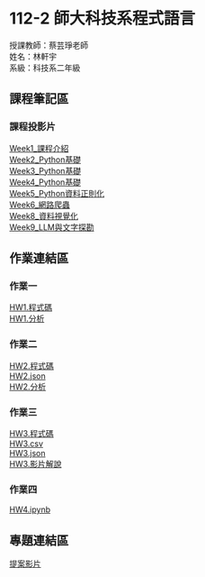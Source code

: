 # 112-2 師大科技系程式語言<br>
授課教師：蔡芸琤老師<br>
姓名：林軒宇<br>
系級：科技系二年級<br>
## 課程筆記區
### 課程投影片
[Week1_課程介紹](https://docs.google.com/presentation/d/1GZH2WWJ26ZGSKPD9iyLMolPltWiFfXsTpqIJ9HpC_eE/edit)<br>
[Week2_Python基礎](https://docs.google.com/presentation/d/16lvU-QMi15Q3JAER3AhhCX77Sa3S6SqNICWoBs-pRwk/edit#slide=id.p)<br>
[Week3_Python基礎](https://docs.google.com/presentation/d/1iV_w40yKxwrvLWBOWKW4dSiwG5t7aTezy4m_CTHtoYU/edit#slide=id.p)<br>
[Week4_Python基礎](https://docs.google.com/presentation/d/14j1B-DCmOElqZq0huwNHjUyM1Ff4xrhWxAferCqT6D4/edit)<br>
[Week5_Python資料正則化](https://docs.google.com/presentation/d/1AaUwVjFolBZOxHOwWbGQ3Ux0AYN20zFo4D3GALdAYPM/edit#slide=id.g208c735537b_0_0)<br>
[Week6_網路爬蟲](https://docs.google.com/presentation/d/1RpX9Pcdwax1mz6oIcnJc6ugle3zrKXyO816t4hRk1JE/edit#slide=id.g208c735537b_0_0)<br>
[Week8_資料視覺化](https://docs.google.com/presentation/d/1sUZ_B2s1oN4dmi-v2Jfx8OAosXofI77aEuEMyD3LQNg/edit#slide=id.g208c735537b_0_0)<br>
[Week9_LLM與文字探勘](https://docs.google.com/presentation/d/1HYn34is1cc1keoDwugusukQo9yK58j5zbwJ_5nuEFDs/edit)<br>
## 作業連結區
### 作業一
[HW1.程式碼](https://github.com/ethanlin1126/PL/blob/main/HW1.ipynb)<br>
[HW1.分析](https://github.com/ethanlin1126/PL/blob/main/HW1_%E5%88%86%E6%9E%90.pdf)
### 作業二
[HW2.程式碼](https://github.com/ethanlin1126/PL/blob/main/HW2.ipynb)<br>
[HW2.json](https://github.com/ethanlin1126/PL/blob/main/app_rankings.json)<br>
[HW2.分析](https://github.com/ethanlin1126/PL/blob/main/HW2%E5%88%86%E6%9E%90.pdf)
### 作業三
[HW3.程式碼](https://github.com/ethanlin1126/PL/blob/main/HW3.ipynb)<br>
[HW3.csv](https://github.com/ethanlin1126/PL/blob/main/ptt_basketball_titles.csv)<br>
[HW3.json](https://github.com/ethanlin1126/PL/blob/main/CHAT.json)<br>
[HW3.影片解說](https://youtu.be/B-I3FT2x-cQ)<br>
### 作業四
[HW4.ipynb](https://github.com/ethanlin1126/PL/blob/main/HW4.ipynb)
## 專題連結區
[提案影片](https://www.youtube.com/watch?v=nXR2OlqxFsM&lc=Ugxiiyl3lDqzZdRWWgR4AaABAg)<br>
